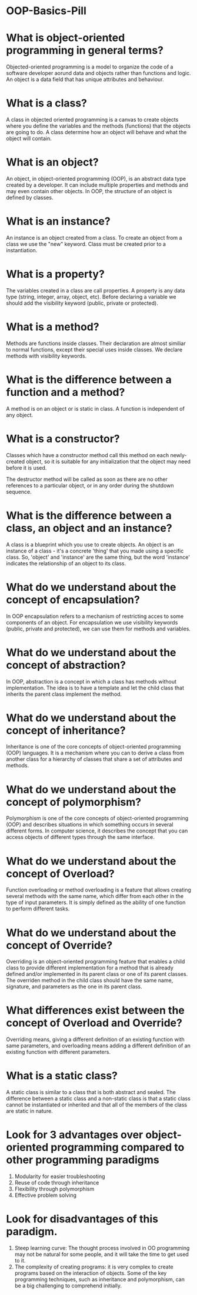 # OOP-Basics-Pill

# What is object-oriented programming in general terms?

Objected-oriented programming is a model to organize the code of a software developer aorund data and objects rather than functions and logic. An object is a data field that has unique attributes and behaviour.

# What is a class?

A class in objected oriented programming is a canvas to create objects where you define the variables and the methods (functions) that the objects are going to do. A class determine how an object will behave and what the object will contain.

# What is an object?

An object, in object-oriented programming (OOP), is an abstract data type created by a developer. It can include multiple properties and methods and may even contain other objects. In OOP, the structure of an object is defined by classes.

# What is an instance?

An instance is an object created from a class. To create an object from a class we use the "new" keyword. Class must be created prior to a instantiation.

# What is a property?

The variables created in a class are call properties. A property is any data type (string, integer, array, object, etc). Before declaring a variable we should add the visibility keyword (public, private or protected).

# What is a method?

Methods are functions inside classes. Their declaration are almost similiar to normal functions, except their special uses inside classes. We declare methods with visibility keywords.

# What is the difference between a function and a method?

A method is on an object or is static in class. A function is independent of any object.

# What is a constructor?

Classes which have a constructor method call this method on each newly-created object, so it is suitable for any initialization that the object may need before it is used.

The destructor method will be called as soon as there are no other references to a particular object, or in any order during the shutdown sequence.

# What is the difference between a class, an object and an instance?

A class is a blueprint which you use to create objects. An object is an instance of a class - it's a concrete 'thing' that you made using a specific class. So, 'object' and 'instance' are the same thing, but the word 'instance' indicates the relationship of an object to its class.

# What do we understand about the concept of encapsulation?

In OOP encapsulation refers to a mechanism of restricting acces to some components of an object. For encapsulation we use visibility keywords (public, private and protected), we can use them for methods and variables.

# What do we understand about the concept of abstraction?

In OOP, abstraction is a concept in which a class has methods without implementation. The idea is to have a template and let the child class that inherits the parent class implement the method.

# What do we understand about the concept of inheritance?

Inheritance is one of the core concepts of object-oriented programming (OOP) languages. It is a mechanism where you can to derive a class from another class for a hierarchy of classes that share a set of attributes and methods.

# What do we understand about the concept of polymorphism?

Polymorphism is one of the core concepts of object-oriented programming (OOP) and describes situations in which something occurs in several different forms. In computer science, it describes the concept that you can access objects of different types through the same interface.

# What do we understand about the concept of Overload?

Function overloading or method overloading is a feature that allows creating several methods with the same name, which differ from each other in the type of input parameters. It is simply defined as the ability of one function to perform different tasks.

# What do we understand about the concept of Override?

Overriding is an object-oriented programming feature that enables a child class to provide different implementation for a method that is already defined and/or implemented in its parent class or one of its parent classes. The overriden method in the child class should have the same name, signature, and parameters as the one in its parent class.

# What differences exist between the concept of Overload and Override?

Overriding means, giving a different definition of an existing function with same parameters, and overloading means adding a different definition of an existing function with different parameters.

# What is a static class?

A static class is similar to a class that is both abstract and sealed. The difference between a static class and a non-static class is that a static class cannot be instantiated or inherited and that all of the members of the class are static in nature.

# Look for 3 advantages over object-oriented programming compared to other programming paradigms

1. Modularity for easier troubleshooting
2. Reuse of code through inheritance
3. Flexibility through polymorphism
4. Effective problem solving

# Look for disadvantages of this paradigm.

1. Steep learning curve: The thought process involved in OO programming may not be natural for some people, and it will take the time to get used to it. 
2. The complexity of creating programs: it is very complex to create programs based on the interaction of objects. Some of the key programming techniques, such as inheritance and polymorphism, can be a big challenging to comprehend initially.